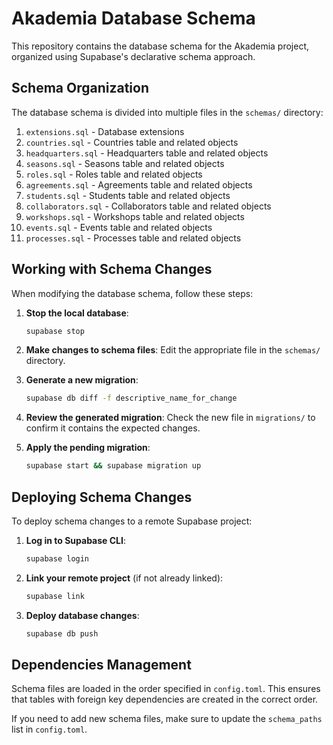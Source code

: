 # Akademia Database Schema

This repository contains the database schema for the Akademia project, organized using Supabase's declarative schema approach.

## Schema Organization

The database schema is divided into multiple files in the `schemas/` directory:

1. `extensions.sql` - Database extensions
2. `countries.sql` - Countries table and related objects
3. `headquarters.sql` - Headquarters table and related objects
4. `seasons.sql` - Seasons table and related objects
5. `roles.sql` - Roles table and related objects
6. `agreements.sql` - Agreements table and related objects
7. `students.sql` - Students table and related objects
8. `collaborators.sql` - Collaborators table and related objects
9. `workshops.sql` - Workshops table and related objects
10. `events.sql` - Events table and related objects
11. `processes.sql` - Processes table and related objects

## Working with Schema Changes

When modifying the database schema, follow these steps:

1. **Stop the local database**:
   ```bash
   supabase stop
   ```

2. **Make changes to schema files**:
   Edit the appropriate file in the `schemas/` directory.

3. **Generate a new migration**:
   ```bash
   supabase db diff -f descriptive_name_for_change
   ```

4. **Review the generated migration**:
   Check the new file in `migrations/` to confirm it contains the expected changes.

5. **Apply the pending migration**:
   ```bash
   supabase start && supabase migration up
   ```

## Deploying Schema Changes

To deploy schema changes to a remote Supabase project:

1. **Log in to Supabase CLI**:
   ```bash
   supabase login
   ```

2. **Link your remote project** (if not already linked):
   ```bash
   supabase link
   ```

3. **Deploy database changes**:
   ```bash
   supabase db push
   ```

## Dependencies Management

Schema files are loaded in the order specified in `config.toml`. This ensures that tables with foreign key dependencies are created in the correct order.

If you need to add new schema files, make sure to update the `schema_paths` list in `config.toml`.
